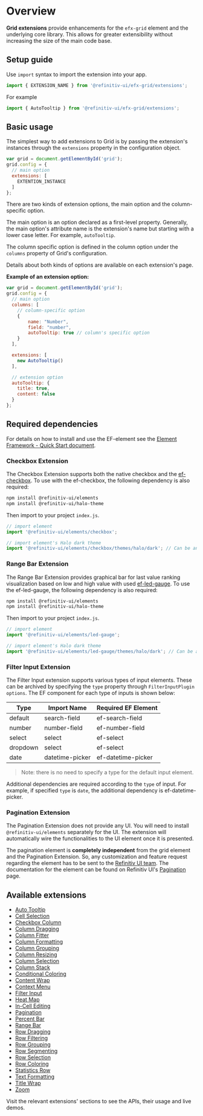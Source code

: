 # Overview

**Grid extensions** provide enhancements for the `efx-grid` element and the underlying core library. This allows for greater extensibility without increasing the size of the main code base.

## Setup guide

Use `import` syntax to import the extension into your app.

```js
import { EXTENSION_NAME } from '@refinitiv-ui/efx-grid/extensions';
```

For example

```js
import { AutoTooltip } from '@refinitiv-ui/efx-grid/extensions';
```

## Basic usage

The simplest way to add extensions to Grid is by passing the extension's instances through the `extensions` property in the configuration object.

```js
var grid = document.getElementById('grid');
grid.config = {
  // main option
  extensions: [
    EXTENTION_INSTANCE
  ]
};
```

There are two kinds of extension options, the main option and the column-specific option.

The main option is an option declared as a first-level property. Generally, the main option's attribute name is the extension's name but starting with a lower case letter. For example, `autoTooltip`.

The column specific option is defined in the column option under the `columns` property of Grid's configuration.

Details about both kinds of options are available on each extension's page.

**Example of an extension option:**

```js
var grid = document.getElementById('grid');
grid.config = {
  // main option
  columns: [
    // column-specific option
    {
    	name: "Number",
    	field: "number",
    	autoTooltip: true // column's specific option
    }
  ],

  extensions: [
    new AutoTooltip()
  ],

  // extension option
  autoTooltip: {
    title: true,
    content: false
  }
};
```

## Required dependencies

For details on how to install and use the EF-element see the [Element Framework - Quick Start document](https://ui.refinitiv.com/quick-start).

### Checkbox Extension

The Checkbox Extension supports both the native checkbox and the [ef-checkbox](https://ui.refinitiv.com/elements/checkbox). To use with the ef-checkbox, the following dependency is also required:

```sh
npm install @refinitiv-ui/elements
npm install @refinitiv-ui/halo-theme
```

Then import to your project `index.js`.

```js
// import element
import '@refinitiv-ui/elements/checkbox';

// import element's Halo dark theme
import '@refinitiv-ui/elements/checkbox/themes/halo/dark'; // Can be any theme
```

### Range Bar Extension

The Range Bar Extension provides graphical bar for last value ranking visualization based on low and high value with used [ef-led-gauge](https://ui.refinitiv.com/elements/led-gauge). To use the ef-led-gauge, the following dependency is also required:

```sh
npm install @refinitiv-ui/elements
npm install @refinitiv-ui/halo-theme
```

Then import to your project `index.js`.
```jsx
// import element
import '@refinitiv-ui/elements/led-gauge';

// import element's Halo dark theme
import '@refinitiv-ui/elements/led-gauge/themes/halo/dark'; // Can be any theme
```

### Filter Input Extension

The Filter Input extension supports various types of input elements. These can be archived by specifying the `type` property through `FilterInputPlugin options`. The EF component for each type of inputs is shown below:

| Type     | Import Name   |  Required EF Element   |
|----------|---------------|------------------------|
| default  |search-field   | ef-search-field        |
| number   |number-field   | ef-number-field        |
| select   |select         | ef-select              |
| dropdown |select         | ef-select              |
| date     |datetime-picker| ef-datetime-picker     |

> Note: there is no need to specify a type for the default input element.

Additional dependencies are required according to the `type` of input. For example, if specified `type` is `date`, the additional dependency is ef-datetime-picker.

### Pagination Extension

The Pagination Extension does not provide any UI. You will need to install `@refinitiv-ui/elements` separately for the UI. The extension will automatically wire the functionalities to the UI element once it is presented.

The pagination element is **completely independent** from the grid element and the Pagination Extension. So, any customization and feature request regarding the element has to be sent to the [Refinitiv UI team](mailto:RefinitivUIDev@refinitiv.com). The documentation for the element can be found on Refinitiv UI's [Pagination](https://ui.refinitiv.com/elements/pagination) page.


## Available extensions


- [Auto Tooltip](tr-grid-auto-tooltip.md)
- [Cell Selection](tr-grid-cell-selection.md)
- [Checkbox Column](tr-grid-checkbox.md)
- [Column Dragging](column-dragging.md)
- [Column Fitter](tr-grid-column-fitter.md)
- [Column Formatting](tr-grid-column-formatting.md)
- [Column Grouping](tr-grid-column-grouping.md)
- [Column Resizing](tr-grid-column-resizing.md)
- [Column Selection](tr-grid-column-selection.md)
- [Column Stack](tr-grid-column-stack.md)
- [Conditional Coloring](tr-grid-conditional-coloring.md)
- [Content Wrap](tr-grid-content-wrap.md)
- [Context Menu](tr-grid-contextmenu.md)
- [Filter Input](tr-grid-filter-input.md)
- [Heat Map](tr-grid-heat-map.md)
- [In-Cell Editing](tr-grid-in-cell-editing.md)
- [Pagination](tr-grid-pagination.md)
- [Percent Bar](tr-grid-percent-bar.md)
- [Range Bar](tr-grid-range-bar.md)
- [Row Dragging](tr-grid-row-dragging.md)
- [Row Filtering](tr-grid-row-filtering.md)
- [Row Grouping](tr-grid-row-grouping.md)
- [Row Segmenting](row-segmenting.md)
- [Row Selection](tr-grid-row-selection.md)
- [Row Coloring](tr-grid-rowcoloring.md)
- [Statistics Row](statistics-row.md)
- [Text Formatting](tr-grid-textformatting.md)
- [Title Wrap](tr-grid-titlewrap.md)
- [Zoom](zoom.md)

Visit the relevant extensions' sections to see the APIs, their usage and live demos.

